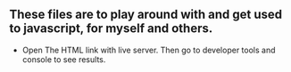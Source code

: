 ## These files are to play around with and get used to javascript, for myself and others.

- Open The HTML link with live server. Then go to developer tools and console to see results.
